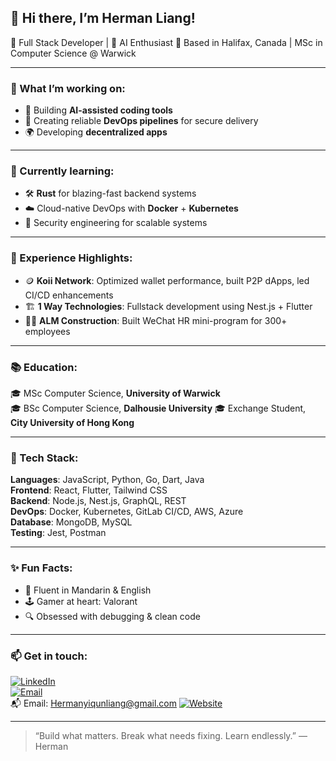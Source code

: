 ## 👋 Hi there, I’m Herman Liang!

🚀 Full Stack Developer | 🧠 AI Enthusiast 
📍 Based in Halifax, Canada | MSc in Computer Science @ Warwick

---

### 🔭 What I’m working on:
- 🧠 Building **AI-assisted coding tools**
- 🧪 Creating reliable **DevOps pipelines** for secure delivery
- 🌍 Developing **decentralized apps**


---

### 🌱 Currently learning:
- 🛠️ **Rust** for blazing-fast backend systems
- ☁️ Cloud-native DevOps with **Docker** + **Kubernetes**
- 🔐 Security engineering for scalable systems

---

### 💼 Experience Highlights:
- 🪙 **Koii Network**: Optimized wallet performance, built P2P dApps, led CI/CD enhancements
- 🏗️ **1 Way Technologies**: Fullstack development using Nest.js + Flutter
- 👷‍♂️ **ALM Construction**: Built WeChat HR mini-program for 300+ employees

---

### 📚 Education:
🎓 MSc Computer Science, **University of Warwick**  
🎓 BSc Computer Science, **Dalhousie University**
🎓 Exchange Student, **City University of Hong Kong** 

---

### 🧰 Tech Stack:
**Languages**: JavaScript, Python, Go, Dart, Java  
**Frontend**: React, Flutter, Tailwind CSS  
**Backend**: Node.js, Nest.js, GraphQL, REST  
**DevOps**: Docker, Kubernetes, GitLab CI/CD, AWS, Azure  
**Database**: MongoDB, MySQL  
**Testing**: Jest, Postman

---

### ✨ Fun Facts:
- 💬 Fluent in Mandarin & English  
- 🕹️ Gamer at heart: Valorant  
- 🔍 Obsessed with debugging & clean code

---

### 📫 Get in touch:
[![LinkedIn](https://img.shields.io/badge/-LinkedIn-0A66C2?style=flat&logo=linkedin&logoColor=white)](https://www.linkedin.com/in/liang-yiqun/)  
[![Email](https://img.shields.io/badge/-Email-D14836?style=flat&logo=gmail&logoColor=white)](mailto:Hermanyiqunliang@gmail.com)  
📬 Email: Hermanyiqunliang@gmail.com
[![Website](https://img.shields.io/badge/-hermanyiqunliang.com-000000?style=flat&logo=About.me&logoColor=white)](https://hermanyiqunliang.com)

---

> “Build what matters. Break what needs fixing. Learn endlessly.” — Herman


